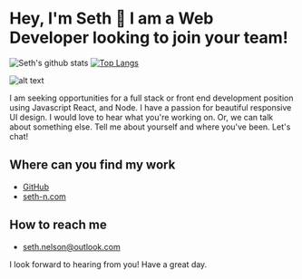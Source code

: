 # Hey, I'm Seth 👋 I am a Web Developer looking to join your team!

![Seth's github stats](https://github-readme-stats.vercel.app/api?username=seth-nelson) [![Top Langs](https://github-readme-stats.vercel.app/api/top-langs/?username=seth-nelson)](https://github.com/seth-nelson/github-readme-stats)

![alt text](https://images.unsplash.com/photo-1543332164-6e82f355badc?ixlib=rb-1.2.1&auto=format&fit=crop&w=1050&q=80)

I am seeking opportunities for a full stack or front end development position using Javascript React, and Node. I have a passion for beautiful responsive UI design. I would love to hear what you're working on. 
Or, we can talk about something else. Tell me about yourself and where you've been. Let's chat! 

## Where can you find my work
   - <a href='https://github.com/seth-nelson'>GitHub</a>
   - <a href='https://seth-n.com'>seth-n.com</a>

## How to reach me
   - seth.nelson@outlook.com


I look forward to hearing from you! Have a great day.
